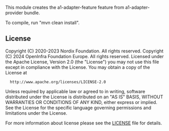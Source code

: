 This module creates the a1-adapter-feature feature from a1-adapter-provider bundle.

To compile, run "mvn clean install".

## License

Copyright (C) 2020-2023 Nordix Foundation. All rights reserved.
Copyright (C) 2024 OpenInfra Foundation Europe. All rights reserved.
Licensed under the Apache License, Version 2.0 (the "License")
you may not use this file except in compliance with the License.
You may obtain a copy of the License at

      http://www.apache.org/licenses/LICENSE-2.0

Unless required by applicable law or agreed to in writing, software
distributed under the License is distributed on an "AS IS" BASIS,
WITHOUT WARRANTIES OR CONDITIONS OF ANY KIND, either express or implied.
See the License for the specific language governing permissions and
limitations under the License.

For more information about license please see the [LICENSE](LICENSE.txt) file for details.

